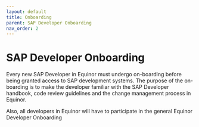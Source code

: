 ```yaml
---
layout: default
title: Onboarding
parent: SAP Developer Onboarding
nav_order: 2
---
```



# SAP Developer Onboarding 

Every new SAP Developer in Equinor must undergo on-boarding before being granted access to SAP development systems. The purpose of the on-boarding is to make the developer familiar with the SAP Developer handbook, code review guidelines and the change management process in Equinor.

Also, all developers in Equinor will have to participate in the general Equinor Developer Onboarding 
